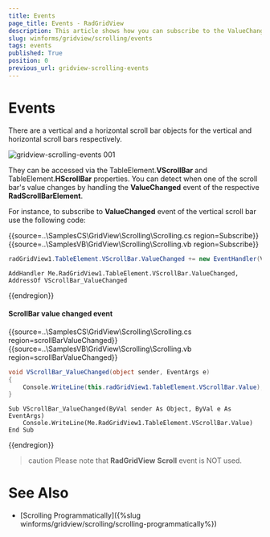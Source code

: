 ```yaml
---
title: Events
page_title: Events - RadGridView
description: This article shows how you can subscribe to the ValueChanged event of the vertical scrollbar.
slug: winforms/gridview/scrolling/events
tags: events
published: True
position: 0
previous_url: gridview-scrolling-events
---
```


# Events

There are a vertical and a horizontal scroll bar objects for the vertical and horizontal scroll bars respectively. 

![gridview-scrolling-events 001](images/gridview-scrolling-events001.png)

They can be accessed via the TableElement.**VScrollBar** and TableElement.**HScrollBar** properties. You can detect when one of the scroll bar's value changes by handling the **ValueChanged** event of the respective **RadScrollBarElement**.

For instance, to subscribe to **ValueChanged** event of the vertical scroll bar use the following code:

{{source=..\SamplesCS\GridView\Scrolling\Scrolling.cs region=Subscribe}} 
{{source=..\SamplesVB\GridView\Scrolling\Scrolling.vb region=Subscribe}} 

````C#
radGridView1.TableElement.VScrollBar.ValueChanged += new EventHandler(VScrollBar_ValueChanged);

````
````VB.NET
AddHandler Me.RadGridView1.TableElement.VScrollBar.ValueChanged, AddressOf VScrollBar_ValueChanged

````

{{endregion}} 


#### ScrollBar value changed event

{{source=..\SamplesCS\GridView\Scrolling\Scrolling.cs region=scrollBarValueChanged}} 
{{source=..\SamplesVB\GridView\Scrolling\Scrolling.vb region=scrollBarValueChanged}} 

````C#
void VScrollBar_ValueChanged(object sender, EventArgs e)
{
    Console.WriteLine(this.radGridView1.TableElement.VScrollBar.Value);
}

````
````VB.NET
Sub VScrollBar_ValueChanged(ByVal sender As Object, ByVal e As EventArgs)
    Console.WriteLine(Me.RadGridView1.TableElement.VScrollBar.Value)
End Sub

````

{{endregion}} 

>caution Please note that **RadGridView** **Scroll** event is NOT used.
>

# See Also
* [Scrolling Programmatically]({%slug winforms/gridview/scrolling/scrolling-programmatically%})

